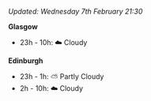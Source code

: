 *Updated: Wednesday 7th February 21:30*

**Glasgow**

* 23h - 10h: :cloud: Cloudy

**Edinburgh**

* 23h - 1h: :partly_sunny: Partly Cloudy
* 2h - 10h: :cloud: Cloudy
